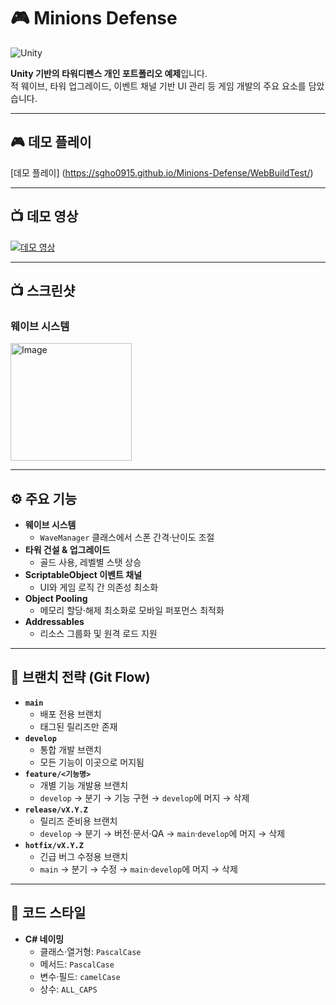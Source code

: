 # 🎮 Minions Defense

![Unity](https://img.shields.io/badge/Unity-6000.1.7f1-blue)


**Unity 기반의 타워디펜스 개인 포트폴리오 예제**입니다.  
적 웨이브, 타워 업그레이드, 이벤트 채널 기반 UI 관리 등 게임 개발의 주요 요소를 담았습니다.

---

## 🎮 데모 플레이

[데모 플레이] (https://sgho0915.github.io/Minions-Defense/WebBuildTest/)

---

## 📺 데모 영상

[![데모 영상](https://utfs.io/f/nGnSqDveMsqx869v6NfsgcqER67P9XGtSfe5dyInlUv8us1K)](https://www.youtube.com/watch?v=QpGhH3YrmQY)

---

## 📺 스크린샷

### 웨이브 시스템
<img width="194" height="188" alt="Image" src="https://github.com/user-attachments/assets/cdbe7d8f-edfb-4066-9139-efca8185ce0b" />


---

## ⚙️ 주요 기능

-   **웨이브 시스템**
    -   `WaveManager` 클래스에서 스폰 간격·난이도 조절
-   **타워 건설 & 업그레이드**
    -   골드 사용, 레벨별 스탯 상승
-   **ScriptableObject 이벤트 채널**
    -   UI와 게임 로직 간 의존성 최소화
-   **Object Pooling**
    -   메모리 할당·해제 최소화로 모바일 퍼포먼스 최적화
-   **Addressables**
    -   리소스 그룹화 및 원격 로드 지원

---

## 🤝 브랜치 전략 (Git Flow)

-   **`main`**
    -   배포 전용 브랜치
    -   태그된 릴리즈만 존재
-   **`develop`**
    -   통합 개발 브랜치
    -   모든 기능이 이곳으로 머지됨
-   **`feature/<기능명>`**
    -   개별 기능 개발용 브랜치
    -   `develop` → 분기 → 기능 구현 → `develop`에 머지 → 삭제
-   **`release/vX.Y.Z`**
    -   릴리즈 준비용 브랜치
    -   `develop` → 분기 → 버전·문서·QA → `main`·`develop`에 머지 → 삭제
-   **`hotfix/vX.Y.Z`**
    -   긴급 버그 수정용 브랜치
    -   `main` → 분기 → 수정 → `main`·`develop`에 머지 → 삭제

---

## 🤖 코드 스타일

-   **C# 네이밍**
    -   클래스·열거형: `PascalCase`
    -   메서드: `PascalCase`
    -   변수·필드: `camelCase`
    -   상수: `ALL_CAPS`
